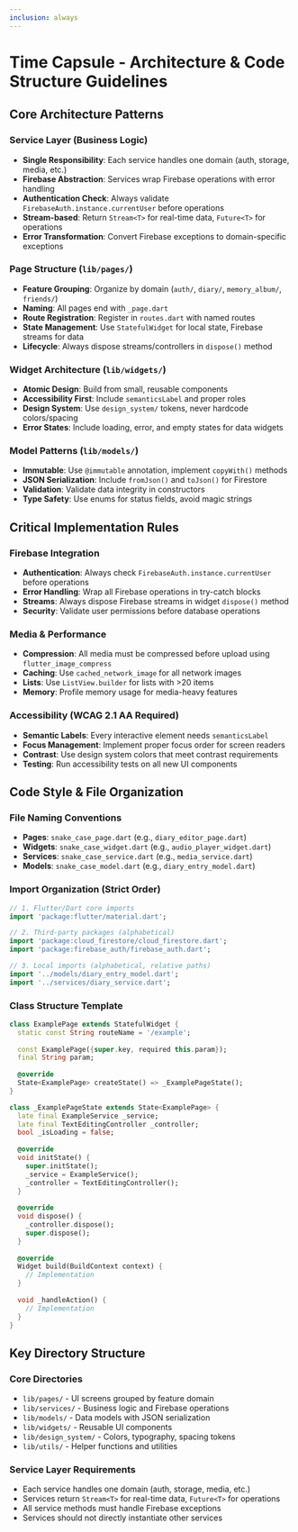 ```yaml
---
inclusion: always
---
```


# Time Capsule - Architecture & Code Structure Guidelines

## Core Architecture Patterns

### Service Layer (Business Logic)
- **Single Responsibility**: Each service handles one domain (auth, storage, media, etc.)
- **Firebase Abstraction**: Services wrap Firebase operations with error handling
- **Authentication Check**: Always validate `FirebaseAuth.instance.currentUser` before operations
- **Stream-based**: Return `Stream<T>` for real-time data, `Future<T>` for operations
- **Error Transformation**: Convert Firebase exceptions to domain-specific exceptions

### Page Structure (`lib/pages/`)
- **Feature Grouping**: Organize by domain (`auth/`, `diary/`, `memory_album/`, `friends/`)
- **Naming**: All pages end with `_page.dart`
- **Route Registration**: Register in `routes.dart` with named routes
- **State Management**: Use `StatefulWidget` for local state, Firebase streams for data
- **Lifecycle**: Always dispose streams/controllers in `dispose()` method

### Widget Architecture (`lib/widgets/`)
- **Atomic Design**: Build from small, reusable components
- **Accessibility First**: Include `semanticsLabel` and proper roles
- **Design System**: Use `design_system/` tokens, never hardcode colors/spacing
- **Error States**: Include loading, error, and empty states for data widgets

### Model Patterns (`lib/models/`)
- **Immutable**: Use `@immutable` annotation, implement `copyWith()` methods
- **JSON Serialization**: Include `fromJson()` and `toJson()` for Firestore
- **Validation**: Validate data integrity in constructors
- **Type Safety**: Use enums for status fields, avoid magic strings

## Critical Implementation Rules

### Firebase Integration
- **Authentication**: Always check `FirebaseAuth.instance.currentUser` before operations
- **Error Handling**: Wrap all Firebase operations in try-catch blocks
- **Streams**: Always dispose Firebase streams in widget `dispose()` method
- **Security**: Validate user permissions before database operations

### Media & Performance
- **Compression**: All media must be compressed before upload using `flutter_image_compress`
- **Caching**: Use `cached_network_image` for all network images
- **Lists**: Use `ListView.builder` for lists with >20 items
- **Memory**: Profile memory usage for media-heavy features

### Accessibility (WCAG 2.1 AA Required)
- **Semantic Labels**: Every interactive element needs `semanticsLabel`
- **Focus Management**: Implement proper focus order for screen readers
- **Contrast**: Use design system colors that meet contrast requirements
- **Testing**: Run accessibility tests on all new UI components

## Code Style & File Organization

### File Naming Conventions
- **Pages**: `snake_case_page.dart` (e.g., `diary_editor_page.dart`)
- **Widgets**: `snake_case_widget.dart` (e.g., `audio_player_widget.dart`)
- **Services**: `snake_case_service.dart` (e.g., `media_service.dart`)
- **Models**: `snake_case_model.dart` (e.g., `diary_entry_model.dart`)

### Import Organization (Strict Order)
```dart
// 1. Flutter/Dart core imports
import 'package:flutter/material.dart';

// 2. Third-party packages (alphabetical)
import 'package:cloud_firestore/cloud_firestore.dart';
import 'package:firebase_auth/firebase_auth.dart';

// 3. Local imports (alphabetical, relative paths)
import '../models/diary_entry_model.dart';
import '../services/diary_service.dart';
```

### Class Structure Template
```dart
class ExamplePage extends StatefulWidget {
  static const String routeName = '/example';
  
  const ExamplePage({super.key, required this.param});
  final String param;
  
  @override
  State<ExamplePage> createState() => _ExamplePageState();
}

class _ExamplePageState extends State<ExamplePage> {
  late final ExampleService _service;
  late final TextEditingController _controller;
  bool _isLoading = false;
  
  @override
  void initState() {
    super.initState();
    _service = ExampleService();
    _controller = TextEditingController();
  }
  
  @override
  void dispose() {
    _controller.dispose();
    super.dispose();
  }
  
  @override
  Widget build(BuildContext context) {
    // Implementation
  }
  
  void _handleAction() {
    // Implementation
  }
}
```

## Key Directory Structure

### Core Directories
- `lib/pages/` - UI screens grouped by feature domain
- `lib/services/` - Business logic and Firebase operations
- `lib/models/` - Data models with JSON serialization
- `lib/widgets/` - Reusable UI components
- `lib/design_system/` - Colors, typography, spacing tokens
- `lib/utils/` - Helper functions and utilities

### Service Layer Requirements
- Each service handles one domain (auth, storage, media, etc.)
- Services return `Stream<T>` for real-time data, `Future<T>` for operations
- All service methods must handle Firebase exceptions
- Services should not directly instantiate other services